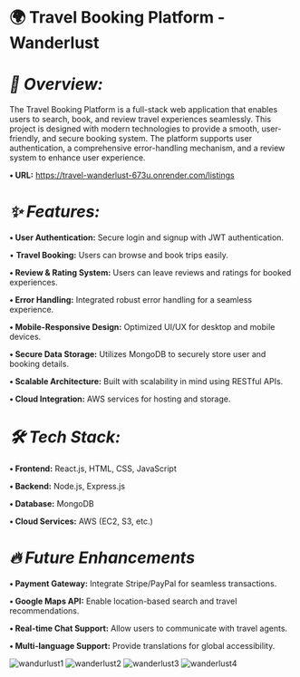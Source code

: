 # **🌍 Travel Booking Platform - Wanderlust**

# **_🚀 Overview:_**

The Travel Booking Platform is a full-stack web application that enables users to search, book, and review travel experiences seamlessly. This project is designed with modern technologies to provide a smooth, user-friendly, and secure booking system. The platform supports user authentication, a comprehensive error-handling mechanism, and a review system to enhance user experience.

**•	URL:** https://travel-wanderlust-673u.onrender.com/listings

# **_✨ Features:_**

**•	**User Authentication:**** Secure login and signup with JWT authentication.

•	**Travel Booking:** Users can browse and book trips easily.

**•	Review & Rating System:** Users can leave reviews and ratings for booked experiences.

**•	Error Handling:** Integrated robust error handling for a seamless experience.

**•	Mobile-Responsive Design:** Optimized UI/UX for desktop and mobile devices.

**•	Secure Data Storage:** Utilizes MongoDB to securely store user and booking details.

**•	Scalable Architecture:** Built with scalability in mind using RESTful APIs.

**•	Cloud Integration:** AWS services for hosting and storage.

# **_🛠️ Tech Stack:_**

**•	Frontend:** React.js, HTML, CSS, JavaScript

**•	Backend:** Node.js, Express.js

**•	Database:** MongoDB

**•	Cloud Services:** AWS (EC2, S3, etc.)

# **_🔥 Future Enhancements_**

**•	Payment Gateway:** Integrate Stripe/PayPal for seamless transactions.

**•	Google Maps API:** Enable location-based search and travel recommendations.

**•	Real-time Chat Support:** Allow users to communicate with travel agents.

**•	Multi-language Support:** Provide translations for global accessibility.


![wandurlust1](https://github.com/user-attachments/assets/e171cef8-3922-4d9f-a708-8a0974a556b3)
![wanderlust2](https://github.com/user-attachments/assets/5ec6ab8b-1f24-46a7-adb4-be17d305f642)
![wanderlust3](https://github.com/user-attachments/assets/c4401684-60a4-4ae0-95b7-bc7ccd21ce66)
![wanderlust4](https://github.com/user-attachments/assets/c32ffb0d-7aee-4c14-afd9-fb81da784a9d)
